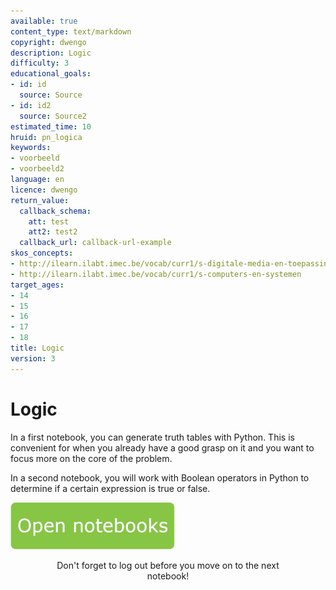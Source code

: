 ```yaml
---
available: true
content_type: text/markdown
copyright: dwengo
description: Logic
difficulty: 3
educational_goals:
- id: id
  source: Source
- id: id2
  source: Source2
estimated_time: 10
hruid: pn_logica
keywords:
- voorbeeld
- voorbeeld2
language: en
licence: dwengo
return_value:
  callback_schema:
    att: test
    att2: test2
  callback_url: callback-url-example
skos_concepts:
- http://ilearn.ilabt.imec.be/vocab/curr1/s-digitale-media-en-toepassingen
- http://ilearn.ilabt.imec.be/vocab/curr1/s-computers-en-systemen
target_ages:
- 14
- 15
- 16
- 17
- 18
title: Logic
version: 3
---
```

# Logic
In a first notebook, you can generate truth tables with Python. This is convenient for when you already have a good grasp on it and you want to focus more on the core of the problem.

In a second notebook, you will work with Boolean operators in Python to determine if a certain expression is true or false.

[![](embed/Knop.png "Button")](https://kiks.ilabt.imec.be/jupyterhub/?id=0600_en "Logic Notebooks")
<figure>
    <figcaption align = "center">Don't forget to log out before you move on to the next notebook!</figcaption>
</figure>